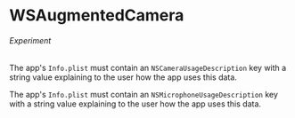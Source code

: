# WSAugmentedCamera

###### Experiment

The app's `Info.plist` must contain an `NSCameraUsageDescription` key with a string value explaining to the user how the app uses this data.

The app's `Info.plist` must contain an `NSMicrophoneUsageDescription` key with a string value explaining to the user how the app uses this data.
